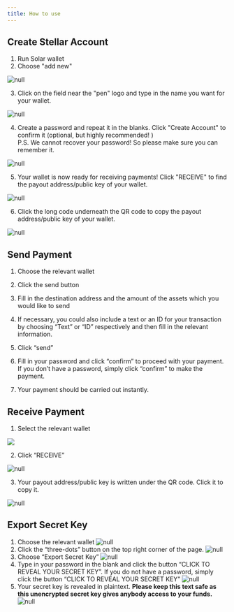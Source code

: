 ```yaml
---
title: How to use
---
```

## Create Stellar Account

1. Run Solar wallet
2. Choose "add new"

![null](/images/add-new.png)

3. Click on the field near the "pen" logo and type in the name you want for your wallet. 

![null](/images/rename-it-.png)

4. Create a password and repeat it in the blanks. Click "Create Account" to confirm it (optional, but highly recommended! )\
   P.S. We cannot recover your password! So please make sure you can remember it.

![null](/images/create-account.png)

5. Your wallet is now ready for receiving payments! Click "RECEIVE" to find the payout address/public key of your wallet. 

![null](/images/receive.png)

6. Click the long code underneath the QR code to copy the payout address/public key of your wallet. 

![null](/images/tap-to-copy.png)

## Send Payment

1. Choose the relevant wallet

2. Click the send button

3. Fill in the destination address and the amount of the assets which you would like to send

4. If necessary, you could also include a text or an ID for your transaction by choosing “Text” or “ID” respectively and then fill in the relevant information. 

5. Click “send”

6. Fill in your password and click “confirm” to proceed with your payment. If you don’t have a password, simply click “confirm” to make the payment. 

7. Your payment should be carried out instantly.



## Receive Payment

1. Select the relevant wallet

![](/images/receive.png)

   2. Click “RECEIVE”

![null](/images/receive.png)

  3. Your payout address/public key is written under the QR code. Click it to copy it. 

![null](/images/tap-to-copy.png)

## Export Secret Key

1. Choose the relevant wallet
   ![null](/images/choose-an-account.png)
2. Click the “three-dots” button on the top right corner of the page.
   ![null](/images/three-dots.png)
3. Choose “Export Secret Key”
   ![null](/images/export-secret-key.png)
4. Type in your password in the blank and click the button “CLICK TO REVEAL YOUR SECRET KEY”. If you do not have a password, simply click the button “CLICK TO REVEAL YOUR SECRET KEY”
   ![null](/images/password-secret-.png)
5. Your secret key is revealed in plaintext. **Please keep this text safe as this unencrypted secret key gives anybody access to your funds.**\
   ![null](/images/secret-key.png)
